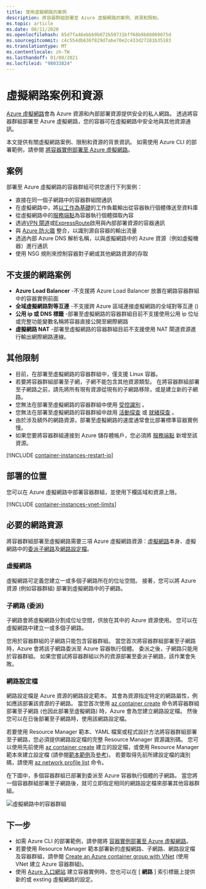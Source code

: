 ```yaml
---
title: 使用虛擬網路的案例
description: 將容器群組部署至 Azure 虛擬網路的案例、資源和限制。
ms.topic: article
ms.date: 08/11/2020
ms.openlocfilehash: 65d7fa46ebbb9b072b50731bff68b9b88809075d
ms.sourcegitcommit: c4c554db636f829d7abe70e2c433d27281b35183
ms.translationtype: MT
ms.contentlocale: zh-TW
ms.lasthandoff: 01/08/2021
ms.locfileid: "98033824"
---
```

# <a name="virtual-network-scenarios-and-resources"></a>虛擬網路案例和資源

[Azure 虛擬網路](../virtual-network/virtual-networks-overview.md)會為 Azure 資源和內部部署資源提供安全的私人網路。 透過將容器群組部署至 Azure 虛擬網路，您的容器可在虛擬網路中安全地與其他資源通訊。 

本文提供有關虛擬網路案例、限制和資源的背景資訊。 如需使用 Azure CLI 的部署範例，請參閱 [將容器實例部署至 Azure 虛擬網路](container-instances-vnet.md)。

## <a name="scenarios"></a>案例

部署至 Azure 虛擬網路的容器群組可供您進行下列案例：

* 直接在同一個子網路中的容器群組間通訊
* 在虛擬網路中，將[以工作為基礎](container-instances-restart-policy.md)的工作負載輸出從容器執行個體傳送至資料庫
* 從虛擬網路中的[服務端點](../virtual-network/virtual-network-service-endpoints-overview.md)為容器執行個體擷取內容
* 透過[VPN 閘道](../vpn-gateway/vpn-gateway-about-vpngateways.md)或[ExpressRoute](../expressroute/expressroute-introduction.md)啟用與內部部署資源的容器通訊
* 與 [Azure 防火牆](../firewall/overview.md) 整合，以識別源自容器的輸出流量 
* 透過內部 Azure DNS 解析名稱，以與虛擬網路中的 Azure 資源（例如虛擬機器）進行通訊
* 使用 NSG 規則來控制容器對子網或其他網路資源的存取

## <a name="unsupported-networking-scenarios"></a>不支援的網路案例 

* **Azure Load Balancer** -不支援將 Azure Load Balancer 放置在網路容器群組中的容器實例前面
* **全域虛擬網路對等互連** -不支援跨 Azure 區域連接虛擬網路的全域對等互連 () 
* **公用 ip 或 DNS 標籤** -部署至虛擬網路的容器群組目前不支援使用公用 ip 位址或完整功能變數名稱將容器直接公開至網際網路
* **虛擬網路 NAT** -部署至虛擬網路的容器群組目前不支援使用 NAT 閘道資源進行輸出網際網路連線。

## <a name="other-limitations"></a>其他限制

* 目前，在部署至虛擬網路的容器群組中，僅支援 Linux 容器。
* 若要將容器群組部署至子網，子網不能包含其他資源類型。 在將容器群組部署至子網路之前，請先將所有現有資源從現有的子網路移除，或是建立新的子網路。
* 您無法在部署至虛擬網路的容器群組中使用 [受控識別](container-instances-managed-identity.md) 。
* 您無法在部署至虛擬網路的容器群組中啟用 [活動探查](container-instances-liveness-probe.md) 或 [就緒探查](container-instances-readiness-probe.md) 。
* 由於涉及額外的網路資源，部署至虛擬網路的速度通常會比部署標準容器實例慢。
* 如果您要將容器群組連接到 Azure 儲存體帳戶，您必須將 [服務端點](../virtual-network/virtual-network-service-endpoints-overview.md) 新增至該資源。

[!INCLUDE [container-instances-restart-ip](../../includes/container-instances-restart-ip.md)]

## <a name="where-to-deploy"></a>部署的位置

您可以在 Azure 虛擬網路中部署容器群組，並使用下欄區域和資源上限。

[!INCLUDE [container-instances-vnet-limits](../../includes/container-instances-vnet-limits.md)]

## <a name="required-network-resources"></a>必要的網路資源

將容器群組部署至虛擬網路需要三項 Azure 虛擬網路資源：[虛擬網路](#virtual-network)本身、虛擬網路中的[委派子網路](#subnet-delegated)及[網路設定檔](#network-profile)。 

### <a name="virtual-network"></a>虛擬網路

虛擬網路可定義您建立一或多個子網路所在的位址空間。 接著，您可以將 Azure 資源 (例如容器群組) 部署到虛擬網路中的子網路。

### <a name="subnet-delegated"></a>子網路 (委派)

子網路會將虛擬網路分割成位址空間，供放在其中的 Azure 資源使用。 您可以在虛擬網路中建立一或多個子網路。

您用於容器群組的子網路只能包含容器群組。 當您首次將容器群組部署至子網路時，Azure 會將該子網路委派至 Azure 容器執行個體。 委派之後，子網路只能用於容器群組。 如果您嘗試將容器群組以外的資源部署至委派子網路，該作業會失敗。

### <a name="network-profile"></a>網路設定檔

網路設定檔是 Azure 資源的網路設定範本。 其會為資源指定特定的網路屬性，例如應該部署該資源的子網路。 當您首次使用 [az container create][az-container-create] 命令將容器群組部署至子網路 (也因此部署至虛擬網路) 時，Azure 會為您建立網路設定檔。 然後您可以在日後部署至子網路時，使用該網路設定檔。 

若要使用 Resource Manager 範本、YAML 檔案或程式設計方法將容器群組部署至子網路，您必須提供網路設定檔的完整 Resource Manager 資源識別碼。 您可以使用先前使用 [az container create][az-container-create] 建立的設定檔，或使用 Resource Manager 範本來建立設定檔 (請參閱[範本範例](https://github.com/Azure/azure-quickstart-templates/tree/master/101-aci-vnet)及[參考](/azure/templates/microsoft.network/networkprofiles))。 若要取得先前所建設定檔的識別碼，請使用 [az network profile list][az-network-profile-list] 命令。 

在下圖中，多個容器群組已部署到委派至 Azure 容器執行個體的子網路。 當您將一個容器群組部署至子網路後，就可立即指定相同的網路設定檔來部署其他容器群組。

![虛擬網路中的容器群組][aci-vnet-01]

## <a name="next-steps"></a>下一步

* 如需 Azure CLI 的部署範例，請參閱將 [容器實例部署至 Azure 虛擬網路](container-instances-vnet.md)。
* 若要使用 Resource Manager 範本部署新的虛擬網路、子網路、網路設定檔及容器群組，請參閱 [Create an Azure container group with VNet](https://github.com/Azure/azure-quickstart-templates/tree/master/101-aci-vnet
) (使用 VNet 建立 Azure 容器群組)。
* 使用 [Azure 入口網站](container-instances-quickstart-portal.md) 建立容器實例時，您也可以在 [ **網路** ] 索引標籤上提供新的或 exsting 虛擬網路的設定。


<!-- IMAGES -->
[aci-vnet-01]: ./media/container-instances-virtual-network-concepts/aci-vnet-01.png

<!-- LINKS - Internal -->
[az-container-create]: /cli/azure/container#az-container-create
[az-network-profile-list]: /cli/azure/network/profile#az-network-profile-list

